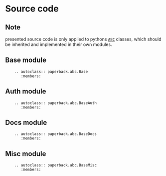 Source code
===========

Note
----
presented source code is only applied to pythons
[`ABC`](https://docs.python.org/3/library/abc.html)
classes, which should be inherited and
implemented in their own modules.

Base module
-----------
```eval_rst
    .. autoclass:: paperback.abc.Base
       :members:
```

Auth module
-----------
```eval_rst
    .. autoclass:: paperback.abc.BaseAuth
       :members:
```

Docs module
-----------
```eval_rst
    .. autoclass:: paperback.abc.BaseDocs
       :members:
```

Misc module
-----------
```eval_rst
    .. autoclass:: paperback.abc.BaseMisc
       :members:
```
